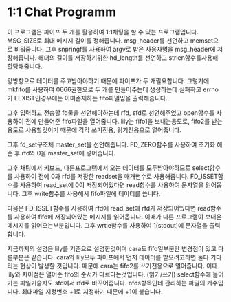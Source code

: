 # 1:1 Chat Programm


이 프로그램은 파이프 두 개를 활용하여 1:1채팅을 할 수 있는 프로그램입니다. MSG_SIZE로 최대 메시지 길이를 정해줍니다. msg_header를 선언하고 memset으로 비워줍니다. 그후 snpringf를 사용하여 argv로 받은 사용자명을 msg_header에 저장해줍니다. 헤더의 길이를 저장하기위한 hd_length를 선언하고 strlen함수를사용해 할당해줍니다.


양방향으로 데이터를 주고받아야하기 때문에 파이프가 두 개필요합니다. 그렇기에 mkfifo를 사용하여 0666권한으로 두 개를 만들어주는데 생성하는데 실패하고 errno가 EEXIST인경우에는 이미존재하는 fifo파일임을 출력해줍니다.


그후 입력하고 전송할 fd둘을 선언해야하는데 rfd, sfd로 선언해주었고 open함수를 사용하여 전에 만들어준 fifo파일을 열어줍니다. lily는 fifo1을 보내는용도로, fifo2를 받는용도로 사용할것이기 때문에 각각 쓰기전용, 읽기전용으로 열어줍니다.


그후 fd_set구조체 master_set을 선언해줍니다. FD_ZERO함수를 사용하여 초기화 해준 후 rfd와 0을 master_set에 넣어줍니다. 


그후 채팅에서 키보드, 다른프로그램에서 오는 데이터를 모두받아야하므로 select함수를 사용하여 전에 0과 rfd를 저장한 readset을 매개변수로 사용해줍니다. FD_ISSET함수를 사용하여 read_set에 0이 저장되어있다면 read함수를 사용하여 문자열을 읽어옵니다. 그후 write함수를 사용해서 fifo파일에 데이터를 씁니다.


다음은 FD_ISSET함수를 사용하여 rfd에 read_set에 rfd가 저장되어있다면 read함수를 사용하여 fifo에 저장되어있는 메시지를 읽어옵니다. 이때가 다른 프로그램이 보내온 메시지를 읽어오는부분입니다. 그후 wrtie함수를 사용하여 1(stdout)에 문자열을 출력합니다.


지금까지의 설명은 lily를 기준으로 설명한것이며 cara도 fifo일부분만 변경점이 있고 다른부분은 같습니다. 
cara와 lily모두 파이프에서 먼저 데이터를 받으려고하면 둘다 기다리는 현상이 발생할 것입니다. 때문에 cara는 fifo2를 쓰기전용으로 열어줍니다. 이때 lily와 차이점은 열어준 fifo의 순서가 다르다는것입니다. (읽기/쓰기)
select함수에 들어가는 파일기술자도 sfd에서 rfd로 바꾸어줍니다. nfds항목인데 관리하는 파일의 개수입니다. 최대파일 지정번호 +1로 지정하기 때문에 +1이 붙습니다.
